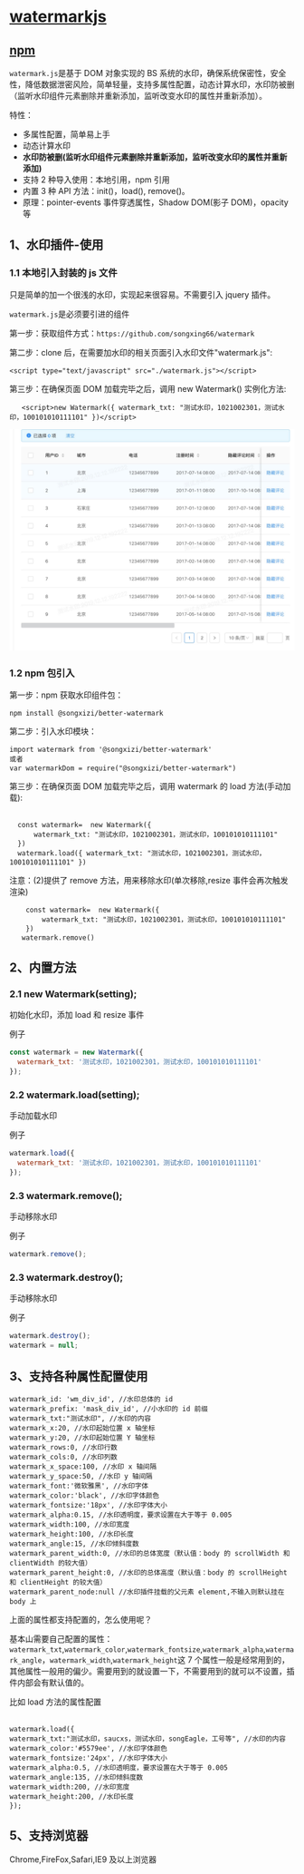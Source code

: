# [watermarkjs](https://github.com/songxing66/watermark)

## [npm](https://www.npmjs.com/package/@songxizi/better-watermark)

`watermark.js`是基于 DOM 对象实现的 BS 系统的水印，确保系统保密性，安全性，降低数据泄密风险，简单轻量，支持多属性配置，动态计算水印，水印防被删（监听水印组件元素删除并重新添加，监听改变水印的属性并重新添加）。

特性：

- 多属性配置，简单易上手
- 动态计算水印
- **水印防被删(监听水印组件元素删除并重新添加，监听改变水印的属性并重新添加)**
- 支持 2 种导入使用：本地引用，npm 引用
- 内置 3 种 API 方法：init()，load(), remove()。
- 原理：pointer-events 事件穿透属性，Shadow DOM(影子 DOM)，opacity 等

## 1、水印插件-使用

### 1.1 本地引入封装的 js 文件

只是简单的加一个很浅的水印，实现起来很容易。不需要引入 jquery 插件。

`watermark.js`是必须要引进的组件

第一步：获取组件方式：`https://github.com/songxing66/watermark`

第二步：clone 后，在需要加水印的相关页面引入水印文件"watermark.js":

```
<script type="text/javascript" src="./watermark.js"></script>
```

第三步：在确保页面 DOM 加载完毕之后，调用 new Watermark() 实例化方法:

```
   <script>new Watermark({ watermark_txt: "测试水印，1021002301，测试水印，100101010111101" })</script>
```

![image](./examples/img/demo.png)

### 1.2 npm 包引入

第一步：npm 获取水印组件包：

```
npm install @songxizi/better-watermark
```

第二步：引入水印模块：

```
import watermark from '@songxizi/better-watermark'
或者
var watermarkDom = require("@songxizi/better-watermark")
```

第三步：在确保页面 DOM 加载完毕之后，调用 watermark 的 load 方法(手动加载):

```

  const watermark=  new Watermark({
	  watermark_txt: "测试水印，1021002301，测试水印，100101010111101"
  })
  watermark.load({ watermark_txt: "测试水印，1021002301，测试水印，100101010111101" })

```

注意：(2)提供了 remove 方法，用来移除水印(单次移除,resize 事件会再次触发渲染)

```
	const watermark=  new Watermark({
		watermark_txt: "测试水印，1021002301，测试水印，100101010111101"
	})
   watermark.remove()
```

## 2、内置方法

### 2.1 new Watermark(setting);

初始化水印，添加 load 和 resize 事件

例子

```js
const watermark = new Watermark({
  watermark_txt: '测试水印，1021002301，测试水印，100101010111101'
});
```

### 2.2 watermark.load(setting);

手动加载水印

例子

```js
watermark.load({
  watermark_txt: '测试水印，1021002301，测试水印，100101010111101'
});
```

### 2.3 watermark.remove();

手动移除水印

例子

```js
watermark.remove();
```

### 2.3 watermark.destroy();

手动移除水印

例子

```js
watermark.destroy();
watermark = null;
```

## 3、支持各种属性配置使用

```
watermark_id: 'wm_div_id', //水印总体的 id
watermark_prefix: 'mask_div_id', //小水印的 id 前缀
watermark_txt:"测试水印", //水印的内容
watermark_x:20, //水印起始位置 x 轴坐标
watermark_y:20, //水印起始位置 Y 轴坐标
watermark_rows:0, //水印行数
watermark_cols:0, //水印列数
watermark_x_space:100, //水印 x 轴间隔
watermark_y_space:50, //水印 y 轴间隔
watermark_font:'微软雅黑', //水印字体
watermark_color:'black', //水印字体颜色
watermark_fontsize:'18px', //水印字体大小
watermark_alpha:0.15, //水印透明度，要求设置在大于等于 0.005
watermark_width:100, //水印宽度
watermark_height:100, //水印长度
watermark_angle:15, //水印倾斜度数
watermark_parent_width:0, //水印的总体宽度（默认值：body 的 scrollWidth 和 clientWidth 的较大值）
watermark_parent_height:0, //水印的总体高度（默认值：body 的 scrollHeight 和 clientHeight 的较大值）
watermark_parent_node:null //水印插件挂载的父元素 element,不输入则默认挂在 body 上

```

上面的属性都支持配置的，怎么使用呢？

基本山需要自己配置的属性：`watermark_txt`,`watermark_color`,`watermark_fontsize`,`watermark_alpha`,`watermark_angle`，`watermark_width`,`watermark_height`这 7 个属性一般是经常用到的，其他属性一般用的偏少。需要用到的就设置一下，不需要用到的就可以不设置，插件内部会有默认值的。

比如 load 方法的属性配置

```

watermark.load({
watermark_txt:"测试水印，saucxs，测试水印，songEagle，工号等", //水印的内容
watermark_color:'#5579ee', //水印字体颜色
watermark_fontsize:'24px', //水印字体大小
watermark_alpha:0.5, //水印透明度，要求设置在大于等于 0.005
watermark_angle:135, //水印倾斜度数
watermark_width:200, //水印宽度
watermark_height:200, //水印长度
});

```

## 5、支持浏览器

Chrome,FireFox,Safari,IE9 及以上浏览器
